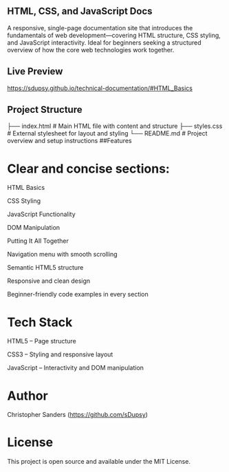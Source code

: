 ## HTML, CSS, and JavaScript Docs
A responsive, single-page documentation site that introduces the fundamentals of web development—covering HTML structure, CSS styling, and JavaScript interactivity. Ideal for beginners seeking a structured overview of how the core web technologies work together.

## Live Preview
https://sdupsy.github.io/technical-documentation/#HTML_Basics

## Project Structure

├── index.html       # Main HTML file with content and structure
├── styles.css       # External stylesheet for layout and styling
└── README.md        # Project overview and setup instructions
##Features
# Clear and concise sections:

HTML Basics

CSS Styling

JavaScript Functionality

DOM Manipulation

Putting It All Together

 Navigation menu with smooth scrolling

 Semantic HTML5 structure

 Responsive and clean design

 Beginner-friendly code examples in every section


# Tech Stack
HTML5 – Page structure

CSS3 – Styling and responsive layout

JavaScript – Interactivity and DOM manipulation



# Author
Christopher Sanders
(https://github.com/sDupsy)
# License
This project is open source and available under the MIT License.

